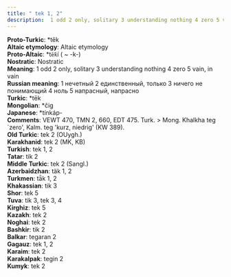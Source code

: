 ```yaml
---
title: " tek 1, 2"
description:  1 odd 2 only, solitary 3 understanding nothing 4 zero 5 vain, in vain
---
```


<strong>Proto-Turkic</strong>:  *tēk<br>
<strong>Altaic etymology</strong>:  Altaic etymology<br>
<strong> Proto-Altaic</strong>:  *t`ḗk`í ( ~ -k-)<br>
<strong>Nostratic</strong>:  Nostratic<br>
<strong>Meaning</strong>:  1 odd 2 only, solitary 3 understanding nothing 4 zero 5 vain, in vain<br>
<strong>Russian meaning</strong>:  1 нечетный 2 единственный, только 3 ничего не понимающий 4 ноль 5 напрасный, напрасно<br>
<strong>Turkic</strong>:  *tēk<br>
<strong>Mongolian</strong>:  *čig<br>
<strong>Japanese</strong>:  *tínkáp-<br>
<strong>Comments</strong>:  VEWT 470, TMN 2, 660, EDT 475. Turk. > Mong. Khalkha teg `zero', Kalm. teg 'kurz, niedrig' (KW 389).<br>
<strong>Old Turkic</strong>:  tek 2 (OUygh.)<br>
<strong>Karakhanid</strong>:  tek 2 (MK, KB)<br>
<strong>Turkish</strong>:  tek 1, 2<br>
<strong>Tatar</strong>:  tik 2<br>
<strong>Middle Turkic</strong>:  tek 2 (Sangl.)<br>
<strong>Azerbaidzhan</strong>:  täk 1, 2<br>
<strong>Turkmen</strong>:  tǟk 1, 2<br>
<strong>Khakassian</strong>:  tik 3<br>
<strong>Shor</strong>:  tek 5<br>
<strong>Tuva</strong>:  tik 3, tek 3, 4<br>
<strong>Kirghiz</strong>:  tek 5<br>
<strong>Kazakh</strong>:  tek 2<br>
<strong>Noghai</strong>:  tek 2<br>
<strong>Bashkir</strong>:  tik 2<br>
<strong>Balkar</strong>:  tegaran 2<br>
<strong>Gagauz</strong>:  tek 1, 2<br>
<strong>Karaim</strong>:  tek 2<br>
<strong>Karakalpak</strong>:  tegin 2<br>
<strong>Kumyk</strong>:  tek 2<br>


